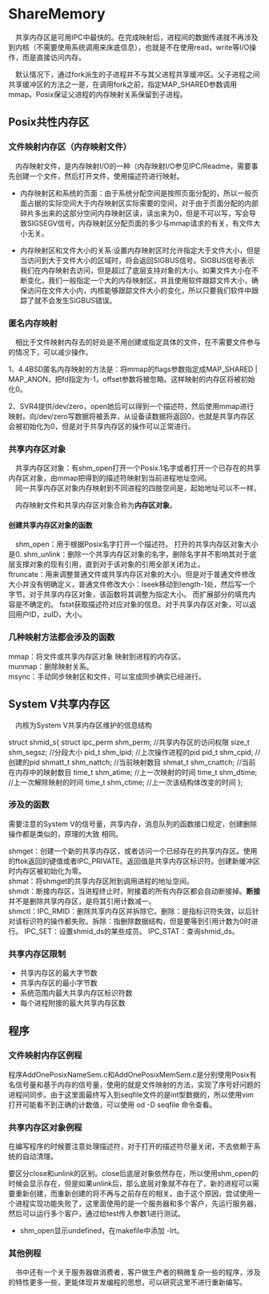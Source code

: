 # ShareMemory
&emsp;共享内存区是可用IPC中最快的。在完成映射后，进程间的数据传递就不再涉及到内核（不需要使用系统调用来床底信息），也就是不在使用read，write等I/O操作，而是直接访问内存。

&emsp;默认情况下，通过fork派生的子进程并不与其父进程共享缓冲区。父子进程之间共享缓冲区的方法之一是，在调用fork之前，指定MAP_SHARED参数调用mmap。Posix保证父进程的内存映射关系保留到子进程。

## Posix共性内存区

### 文件映射内存区（内存映射文件）

&emsp;内存映射文件，是内存映射I/O的一种（内存映射I/O参见IPC/Readme，需要事先创建一个文件，然后打开文件，使用描述符进行映射。  

* 内存映射区和系统的页面：由于系统分配空间是按照页面分配的，所以一般页面占据的实际空间大于内存映射区实际需要的空间，对于由于页面分配的内部碎片多出来的这部分空间内存映射区读，读出来为0，但是不可以写，写会导致SIGSEGV信号。内存映射区分配页面的多少与mmap请求的有关，有文件大小无关。

* 内存映射区和文件大小的关系:设置内存映射区时允许指定大于文件大小，但是当访问到大于文件大小的区域时，将会返回SIGBUS信号。SIGBUS信号表示我们在内存映射去访问，但是超过了底层支持对象的大小。如果文件大小在不断变化，我们一般指定一个大的内存映射区，并且使用软件跟踪文件大小，确保访问在文件大小内，内核能够跟踪文件大小的变化，所以只要我们软件中跟踪了就不会发生SIGBUS错误。

### 匿名内存映射

&emsp;相比于文件映射内存去的好处是不用创建或指定具体的文件，在不需要文件参与的情况下，可以减少操作。

1、4.4BSD匿名内存映射的方法是：将mmap的flags参数指定成MAP_SHARED | MAP_ANON，把fd指定为-1，offset参数将被忽略。这样映射的内存区将被初始化0。

2、SVR4提供/dev/zero，open她后可以得到一个描述符，然后使用mmap进行映射。向/dev/zero写数据将被丢弃，从设备读数据将返回0，也就是共享内存区会被初始化为0，但是对于共享内存区的操作可以正常进行。

### 共享内存区对象

&emsp;共享内存区对象：有shm_open打开一个Posix.1名字或者打开一个已存在的共享内存区对象，由mmap把得到的描述符映射到当前进程地址空间。  
&emsp;同一共享内存区对象内存映射到不同进程的四肢空间是，起始地址可以不一样。

&emsp;内存映射文件和共享内存区对象合称为**内存区对象**。

#### 创建共享内存区对象的函数

&emsp;shm_open：用于根据Posix名字打开一个描述符。  打开的共享内存区对象大小是0.
shm_unlink：删除一个共享内存区对象的名字，删除名字并不影响其对于底层支撑对象的现有引用，直到对于该对象的引用全部关闭为止。  
ftruncate：用来调整普通文件或共享内存区对象的大小。但是对于普通文件修改大小并没有明确定义，普通文件修改大小：lseek移动到length-1处，然后写一个字节。对于共享内存区对象，该函数将其调整为指定大小。  而扩展部分的填充内容是不确定的。
fstat获取描述符对应对象的信息。对于共享内存区对象，可以返回用户ID，zuID，大小。


### 几种映射方法都会涉及的函数
mmap：将文件或共享内存区对象 映射到进程的内存区。  
munmap：删除映射关系。  
msync：手动同步映射区和文件，可以宝成同步确实已经进行。

## System V共享内存区

&emsp;内核为System V共享内存区维护的信息结构

struct shmid_s{
    struct ipc_perm shm_perm;   //共享内存区的访问权限
    size_t shm_segsz;   //分段大小
    pid_t shm_lpid;     //上次操作进程的pid
    pid_t shm_cpid;     //创建的pid
    shmatt_t shm_nattch;    //当前映射数目
    shmat_t shm_cnattch;    //当前在内存中的映射数目
    time_t shm_atime;       //上一次映射的时间
    time_t shm_dtime;       //上一次解除映射的时间
    time_t shm_ctime;       //上一次该结构体改变的时间
};

### 涉及的函数

需要注意的System V的信号量，共享内存，消息队列的函数接口规定，创建删除操作都是类似的，原理的大致 相同。

shmget：创建一个新的共享内存区，或者访问一个已经存在的共享内存区。使用的ftok返回的键值或者IPC_PRIVATE。返回值是共享内存区标识符。创建新缓冲区时内存区被初始化为零。  
shmat：将shmget的共享内存区附到调用进程的地址空间。  
shmdt：断接内存区，当进程终止时，附接着的所有内存区都会自动断接掉。**断接**并不是删除共享内存区，是将其引用计数减一。  
shmctl：IPC_RMID：删除共享内存区并拆除它。删除：是指标识符失效，以后针对该标识符的操作都失败。拆除：指删除数据结构，但是要等到引用计数为0时进行。 IPC_SET：设置shmid_ds的某些成员。 IPC_STAT：查询shmid_ds。

### 共享内存区限制

* 共享内存区的最大字节数  
* 共享内存区的最小字节数  
* 系统范围内最大共享内存区标识符数  
* 每个进程附接的最大共享内存区数  

## 程序

### 文件映射内存区例程

程序AddOnePosixNameSem.c和AddOnePosixMemSem.c是分别使用Posix有名信号量和基于内存的信号量，使用的就是文件映射的方法，实现了序号好问题的进程间同步。由于这里面最终写入到seqfile文件的是int型数据的，所以使用vim 打开可能看不到正确的计数值，可以使用 od -D seqfile 命令查看。

### 共享内存区对象例程

在编写程序的时候要注意处理描述符，对于打开的描述符尽量关闭，不去依赖于系统的自动清理。

要区分close和unlink的区别。close后底层对象依然存在，所以使用shm_open的时候会显示存在，但是如果unlink后，那么底层对象就不存在了，新的进程可以需要重新创建，而重新创建的将不再与之前存在的相关。由于这个原因，尝试使用一个进程实现功能失败了，这里面使用的是一个服务器和多个客户，先运行服务器，然后可以运行多个客户，通过给test传入参数1进行测试。

* shm_open显示undefined，在makefile中添加 -lrt。

### 其他例程

&emsp;书中还有一个关于服务器做消费者，客户做生产者的稍微复杂一些的程序，涉及的特性更多一些，更能体现并发编程的思想，可以研究这里不进行重新编写。
